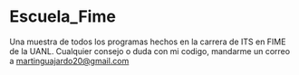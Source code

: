 # Escuela_Fime
Una muestra de todos los programas hechos en la carrera de ITS en FIME de la UANL. 
Cualquier consejo o duda con mi codigo, mandarme un correo a martinguajardo20@gmail.com
